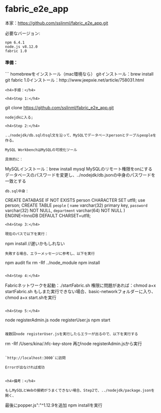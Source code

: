 # fabric_e2e_app
本家：https://github.com/sslinml/fabric_e2e_app.git

必要なバージョン:

  ```
  npm 6.4.1
  node.js v8.12.0
  fabric 1.0
  ```
  
  

<h4>準備：</h4>
  ```
  homebrewをインストール（mac環境なら）
  gitインストール：brew install git
  fabric 1.0インストール：http://www.jeepxie.net/article/758031.html
  
  ```
<h4>手順：</h4>

<h4>Step 1:</h4>
  ```
  git clone https://github.com/sslinml/fabric_e2e_app.git
  
  ```
nodejdkに入る;
  
<h4>Step 2:</h4>

../nodejdk/db.sqlのsql文を沿って、MySQLでデータベースpersonとテーブルpeopleを作る。

MySQL WorkbenchはMySQLの可視化ツール

具体的に：
```
MySQLインストール：brew install mysql
MySQLのリモート権限をonにする
データベースのパスワードを変更し、../nodejdk/db.jsonの中身のパスワードを一致とする

```
db.sql中身：

```
CREATE DATABASE IF NOT EXISTS person CHARACTER SET utf8;
use person;
CREATE TABLE `people` (
  `name` varchar(32) primary key,
  `password` varchar(32) NOT NULL,
  `department` varchar(64) NOT NULL
) ENGINE=InnoDB DEFAULT CHARSET=utf8;
```
<h4>Step 3:</h4>

現在のパスで以下を実行：
  ```
  npm install
  //遅いかもしれない
  ```
失敗する場合、エラーメッセージに参考し、以下を実行

  ```
  npm audit fix 
  rm -Rf ../node_module
  npm install
  ```

<h4>Step 4:</h4>

  ```
  Fabricネットワークを起動：./startFabric.sh
  権限に問題があれば：chmod a+x startFabric.sh
  もしまた実行できない場合、basic-networkフォルダーに入り、 chmod a+x start.shを実行
  
  ```

<h4>Step 5:</h4>

   ```
   node registerAdmin.js
   node registerUser.js
   npm start
   ```
   
   複数回node registerUser.jsを実行したらエラーが出るので、以下を実行する
   
   ```
   rm -Rf /Users/kina/.hfc-key-store
   再びnode registerAdmin.jsから実行
   
   ```

`http://localhost:3000`に訪問

Errorが出なければ成功
  

<h4>備考：</h4>

もしMySQLとWebの接続がうまくできない場合、Step2で、../nodejdk/package.jsonを開く、

  ```
  最後にpopper.js":"^1.12.9を追加
  npm installを実行
  ```
 
